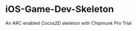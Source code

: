 iOS-Game-Dev-Skeleton
=====================

An ARC enabled Cocos2D skeleton with Chipmunk Pro Trial
